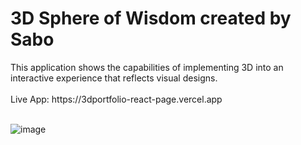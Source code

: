 <h1>3D Sphere of Wisdom created by Sabo</h1>
This application shows the capabilities of implementing 3D into an interactive experience that reflects visual designs.
<br>
<br>
Live App: https://3dportfolio-react-page.vercel.app
<br>
<br>

![image](https://github.com/JDsabo/sphereofwisdom-javascript-app/assets/82731778/08ed59fd-62b3-42e6-a34c-f26c11939303)
